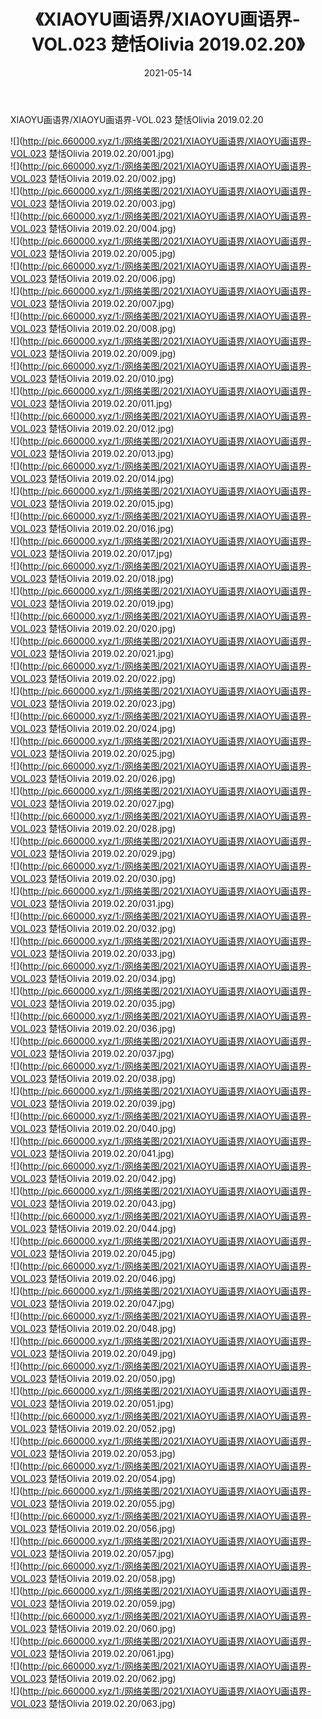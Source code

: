 ﻿---
layout: post
title:  《XIAOYU画语界/XIAOYU画语界-VOL.023 楚恬Olivia 2019.02.20》
date:   2021-05-14
img: http://pic.660000.xyz/1:/网络美图/2021/XIAOYU画语界/XIAOYU画语界-VOL.023 楚恬Olivia 2019.02.20/000.jpg
categories: [美女, 清纯, 唯美]
---

XIAOYU画语界/XIAOYU画语界-VOL.023 楚恬Olivia 2019.02.20

 ![](http://pic.660000.xyz/1:/网络美图/2021/XIAOYU画语界/XIAOYU画语界-VOL.023 楚恬Olivia 2019.02.20/001.jpg) <br>![](http://pic.660000.xyz/1:/网络美图/2021/XIAOYU画语界/XIAOYU画语界-VOL.023 楚恬Olivia 2019.02.20/002.jpg) <br>![](http://pic.660000.xyz/1:/网络美图/2021/XIAOYU画语界/XIAOYU画语界-VOL.023 楚恬Olivia 2019.02.20/003.jpg) <br>![](http://pic.660000.xyz/1:/网络美图/2021/XIAOYU画语界/XIAOYU画语界-VOL.023 楚恬Olivia 2019.02.20/004.jpg) <br>![](http://pic.660000.xyz/1:/网络美图/2021/XIAOYU画语界/XIAOYU画语界-VOL.023 楚恬Olivia 2019.02.20/005.jpg) <br>![](http://pic.660000.xyz/1:/网络美图/2021/XIAOYU画语界/XIAOYU画语界-VOL.023 楚恬Olivia 2019.02.20/006.jpg) <br>![](http://pic.660000.xyz/1:/网络美图/2021/XIAOYU画语界/XIAOYU画语界-VOL.023 楚恬Olivia 2019.02.20/007.jpg) <br>![](http://pic.660000.xyz/1:/网络美图/2021/XIAOYU画语界/XIAOYU画语界-VOL.023 楚恬Olivia 2019.02.20/008.jpg) <br>![](http://pic.660000.xyz/1:/网络美图/2021/XIAOYU画语界/XIAOYU画语界-VOL.023 楚恬Olivia 2019.02.20/009.jpg) <br>![](http://pic.660000.xyz/1:/网络美图/2021/XIAOYU画语界/XIAOYU画语界-VOL.023 楚恬Olivia 2019.02.20/010.jpg) <br>![](http://pic.660000.xyz/1:/网络美图/2021/XIAOYU画语界/XIAOYU画语界-VOL.023 楚恬Olivia 2019.02.20/011.jpg) <br>![](http://pic.660000.xyz/1:/网络美图/2021/XIAOYU画语界/XIAOYU画语界-VOL.023 楚恬Olivia 2019.02.20/012.jpg) <br>![](http://pic.660000.xyz/1:/网络美图/2021/XIAOYU画语界/XIAOYU画语界-VOL.023 楚恬Olivia 2019.02.20/013.jpg) <br>![](http://pic.660000.xyz/1:/网络美图/2021/XIAOYU画语界/XIAOYU画语界-VOL.023 楚恬Olivia 2019.02.20/014.jpg) <br>![](http://pic.660000.xyz/1:/网络美图/2021/XIAOYU画语界/XIAOYU画语界-VOL.023 楚恬Olivia 2019.02.20/015.jpg) <br>![](http://pic.660000.xyz/1:/网络美图/2021/XIAOYU画语界/XIAOYU画语界-VOL.023 楚恬Olivia 2019.02.20/016.jpg) <br>![](http://pic.660000.xyz/1:/网络美图/2021/XIAOYU画语界/XIAOYU画语界-VOL.023 楚恬Olivia 2019.02.20/017.jpg) <br>![](http://pic.660000.xyz/1:/网络美图/2021/XIAOYU画语界/XIAOYU画语界-VOL.023 楚恬Olivia 2019.02.20/018.jpg) <br>![](http://pic.660000.xyz/1:/网络美图/2021/XIAOYU画语界/XIAOYU画语界-VOL.023 楚恬Olivia 2019.02.20/019.jpg) <br>![](http://pic.660000.xyz/1:/网络美图/2021/XIAOYU画语界/XIAOYU画语界-VOL.023 楚恬Olivia 2019.02.20/020.jpg) <br>![](http://pic.660000.xyz/1:/网络美图/2021/XIAOYU画语界/XIAOYU画语界-VOL.023 楚恬Olivia 2019.02.20/021.jpg) <br>![](http://pic.660000.xyz/1:/网络美图/2021/XIAOYU画语界/XIAOYU画语界-VOL.023 楚恬Olivia 2019.02.20/022.jpg) <br>![](http://pic.660000.xyz/1:/网络美图/2021/XIAOYU画语界/XIAOYU画语界-VOL.023 楚恬Olivia 2019.02.20/023.jpg) <br>![](http://pic.660000.xyz/1:/网络美图/2021/XIAOYU画语界/XIAOYU画语界-VOL.023 楚恬Olivia 2019.02.20/024.jpg) <br>![](http://pic.660000.xyz/1:/网络美图/2021/XIAOYU画语界/XIAOYU画语界-VOL.023 楚恬Olivia 2019.02.20/025.jpg) <br>![](http://pic.660000.xyz/1:/网络美图/2021/XIAOYU画语界/XIAOYU画语界-VOL.023 楚恬Olivia 2019.02.20/026.jpg) <br>![](http://pic.660000.xyz/1:/网络美图/2021/XIAOYU画语界/XIAOYU画语界-VOL.023 楚恬Olivia 2019.02.20/027.jpg) <br>![](http://pic.660000.xyz/1:/网络美图/2021/XIAOYU画语界/XIAOYU画语界-VOL.023 楚恬Olivia 2019.02.20/028.jpg) <br>![](http://pic.660000.xyz/1:/网络美图/2021/XIAOYU画语界/XIAOYU画语界-VOL.023 楚恬Olivia 2019.02.20/029.jpg) <br>![](http://pic.660000.xyz/1:/网络美图/2021/XIAOYU画语界/XIAOYU画语界-VOL.023 楚恬Olivia 2019.02.20/030.jpg) <br>![](http://pic.660000.xyz/1:/网络美图/2021/XIAOYU画语界/XIAOYU画语界-VOL.023 楚恬Olivia 2019.02.20/031.jpg) <br>![](http://pic.660000.xyz/1:/网络美图/2021/XIAOYU画语界/XIAOYU画语界-VOL.023 楚恬Olivia 2019.02.20/032.jpg) <br>![](http://pic.660000.xyz/1:/网络美图/2021/XIAOYU画语界/XIAOYU画语界-VOL.023 楚恬Olivia 2019.02.20/033.jpg) <br>![](http://pic.660000.xyz/1:/网络美图/2021/XIAOYU画语界/XIAOYU画语界-VOL.023 楚恬Olivia 2019.02.20/034.jpg) <br>![](http://pic.660000.xyz/1:/网络美图/2021/XIAOYU画语界/XIAOYU画语界-VOL.023 楚恬Olivia 2019.02.20/035.jpg) <br>![](http://pic.660000.xyz/1:/网络美图/2021/XIAOYU画语界/XIAOYU画语界-VOL.023 楚恬Olivia 2019.02.20/036.jpg) <br>![](http://pic.660000.xyz/1:/网络美图/2021/XIAOYU画语界/XIAOYU画语界-VOL.023 楚恬Olivia 2019.02.20/037.jpg) <br>![](http://pic.660000.xyz/1:/网络美图/2021/XIAOYU画语界/XIAOYU画语界-VOL.023 楚恬Olivia 2019.02.20/038.jpg) <br>![](http://pic.660000.xyz/1:/网络美图/2021/XIAOYU画语界/XIAOYU画语界-VOL.023 楚恬Olivia 2019.02.20/039.jpg) <br>![](http://pic.660000.xyz/1:/网络美图/2021/XIAOYU画语界/XIAOYU画语界-VOL.023 楚恬Olivia 2019.02.20/040.jpg) <br>![](http://pic.660000.xyz/1:/网络美图/2021/XIAOYU画语界/XIAOYU画语界-VOL.023 楚恬Olivia 2019.02.20/041.jpg) <br>![](http://pic.660000.xyz/1:/网络美图/2021/XIAOYU画语界/XIAOYU画语界-VOL.023 楚恬Olivia 2019.02.20/042.jpg) <br>![](http://pic.660000.xyz/1:/网络美图/2021/XIAOYU画语界/XIAOYU画语界-VOL.023 楚恬Olivia 2019.02.20/043.jpg) <br>![](http://pic.660000.xyz/1:/网络美图/2021/XIAOYU画语界/XIAOYU画语界-VOL.023 楚恬Olivia 2019.02.20/044.jpg) <br>![](http://pic.660000.xyz/1:/网络美图/2021/XIAOYU画语界/XIAOYU画语界-VOL.023 楚恬Olivia 2019.02.20/045.jpg) <br>![](http://pic.660000.xyz/1:/网络美图/2021/XIAOYU画语界/XIAOYU画语界-VOL.023 楚恬Olivia 2019.02.20/046.jpg) <br>![](http://pic.660000.xyz/1:/网络美图/2021/XIAOYU画语界/XIAOYU画语界-VOL.023 楚恬Olivia 2019.02.20/047.jpg) <br>![](http://pic.660000.xyz/1:/网络美图/2021/XIAOYU画语界/XIAOYU画语界-VOL.023 楚恬Olivia 2019.02.20/048.jpg) <br>![](http://pic.660000.xyz/1:/网络美图/2021/XIAOYU画语界/XIAOYU画语界-VOL.023 楚恬Olivia 2019.02.20/049.jpg) <br>![](http://pic.660000.xyz/1:/网络美图/2021/XIAOYU画语界/XIAOYU画语界-VOL.023 楚恬Olivia 2019.02.20/050.jpg) <br>![](http://pic.660000.xyz/1:/网络美图/2021/XIAOYU画语界/XIAOYU画语界-VOL.023 楚恬Olivia 2019.02.20/051.jpg) <br>![](http://pic.660000.xyz/1:/网络美图/2021/XIAOYU画语界/XIAOYU画语界-VOL.023 楚恬Olivia 2019.02.20/052.jpg) <br>![](http://pic.660000.xyz/1:/网络美图/2021/XIAOYU画语界/XIAOYU画语界-VOL.023 楚恬Olivia 2019.02.20/053.jpg) <br>![](http://pic.660000.xyz/1:/网络美图/2021/XIAOYU画语界/XIAOYU画语界-VOL.023 楚恬Olivia 2019.02.20/054.jpg) <br>![](http://pic.660000.xyz/1:/网络美图/2021/XIAOYU画语界/XIAOYU画语界-VOL.023 楚恬Olivia 2019.02.20/055.jpg) <br>![](http://pic.660000.xyz/1:/网络美图/2021/XIAOYU画语界/XIAOYU画语界-VOL.023 楚恬Olivia 2019.02.20/056.jpg) <br>![](http://pic.660000.xyz/1:/网络美图/2021/XIAOYU画语界/XIAOYU画语界-VOL.023 楚恬Olivia 2019.02.20/057.jpg) <br>![](http://pic.660000.xyz/1:/网络美图/2021/XIAOYU画语界/XIAOYU画语界-VOL.023 楚恬Olivia 2019.02.20/058.jpg) <br>![](http://pic.660000.xyz/1:/网络美图/2021/XIAOYU画语界/XIAOYU画语界-VOL.023 楚恬Olivia 2019.02.20/059.jpg) <br>![](http://pic.660000.xyz/1:/网络美图/2021/XIAOYU画语界/XIAOYU画语界-VOL.023 楚恬Olivia 2019.02.20/060.jpg) <br>![](http://pic.660000.xyz/1:/网络美图/2021/XIAOYU画语界/XIAOYU画语界-VOL.023 楚恬Olivia 2019.02.20/061.jpg) <br>![](http://pic.660000.xyz/1:/网络美图/2021/XIAOYU画语界/XIAOYU画语界-VOL.023 楚恬Olivia 2019.02.20/062.jpg) <br>![](http://pic.660000.xyz/1:/网络美图/2021/XIAOYU画语界/XIAOYU画语界-VOL.023 楚恬Olivia 2019.02.20/063.jpg) <br>